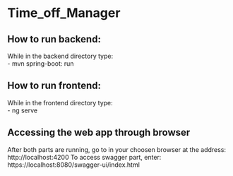 # Time_off_Manager 
## How to run backend:
While in the backend directory type: <br/>
	- mvn spring-boot: run 
## How to run frontend: 
While in the frontend directory type: <br/>
	- ng serve 
## Accessing the web app through browser
After both parts are running, go to in your choosen browser at the address: <br/>
	http://localhost:4200
To access swagger part, enter:
	https://localhost:8080/swagger-ui/index.html